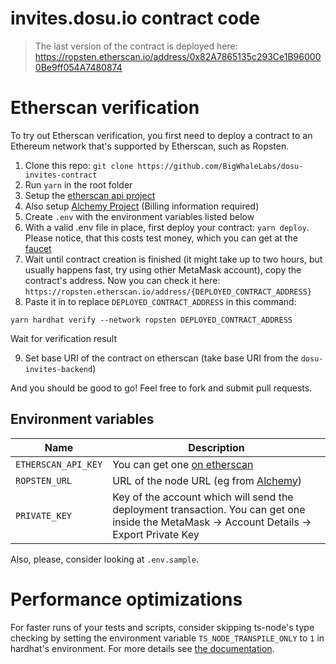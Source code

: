 # invites.dosu.io contract code

> The last version of the contract is deployed here: https://ropsten.etherscan.io/address/0x82A7865135c293Ce1B960000Be9ff054A7480874

# Etherscan verification

To try out Etherscan verification, you first need to deploy a contract to an Ethereum network that's supported by Etherscan, such as Ropsten.

1. Clone this repo: `git clone https://github.com/BigWhaleLabs/dosu-invites-contract`
2. Run `yarn` in the root folder
3. Setup the [etherscan api project][etherscanapi]
4. Also setup [Alchemy Project][alchemyapps] (Billing information required)
5. Create `.env` with the environment variables listed below
6. With a valid .env file in place, first deploy your contract: `yarn deploy`. Please notice, that this costs test money, which you can get at the [faucet](https://app.mycrypto.com/faucet)
7. Wait until contract creation is finished (it might take up to two hours, but usually happens fast, try using other MetaMask account), copy the contract's address. Now you can check it here: `https://ropsten.etherscan.io/address/{DEPLOYED_CONTRACT_ADDRESS}`
8. Paste it in to replace `DEPLOYED_CONTRACT_ADDRESS` in this command:

```shell
yarn hardhat verify --network ropsten DEPLOYED_CONTRACT_ADDRESS
```

Wait for verification result

9. Set base URI of the contract on etherscan (take base URI from the `dosu-invites-backend`)

And you should be good to go! Feel free to fork and submit pull requests.

## Environment variables

| Name                | Description                                                                                                                                 |
| ------------------- | ------------------------------------------------------------------------------------------------------------------------------------------- |
| `ETHERSCAN_API_KEY` | You can get one [on etherscan][etherscanapi]                                                                                                |
| `ROPSTEN_URL`       | URL of the node URL (eg from [Alchemy][alchemyapps])                                                                                        |
| `PRIVATE_KEY`       | Key of the account which will send the deployment transaction. You can get one inside the MetaMask -> Account Details -> Export Private Key |

Also, please, consider looking at `.env.sample`.

# Performance optimizations

For faster runs of your tests and scripts, consider skipping ts-node's type checking by setting the environment variable `TS_NODE_TRANSPILE_ONLY` to `1` in hardhat's environment. For more details see [the documentation](https://hardhat.org/guides/typescript.html#performance-optimizations).

[alchemyapps]: https://dashboard.alchemyapi.io/apps/
[etherscanapi]: https://etherscan.io/myapikey
